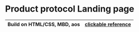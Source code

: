# Product protocol Landing page
 Build on HTML/CSS, MBD, aos | [clickable reference](https://romanovskyart.github.io/Product-protocol/)
------------ | -------------
